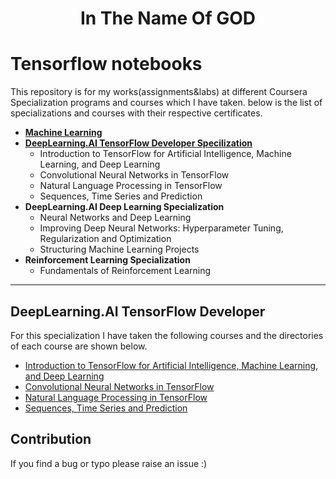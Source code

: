 <div align="center">
  <h1> In The Name Of GOD </h11>
  </div>

# Tensorflow notebooks

This repository is for my works(assignments&labs) at different Coursera Specialization programs and courses which I have taken. below is the list of specializations and courses with their respective certificates.

- [**Machine Learning**](https://www.coursera.org/account/accomplishments/certificate/8YFX6GGF8PB9)
- [**DeepLearning.AI TensorFlow Developer Specilization**](https://www.coursera.org/account/accomplishments/specialization/certificate/GS2KGD5NEU3D)
  - Introduction to TensorFlow for Artificial Intelligence, Machine Learning, and Deep Learning
  - Convolutional Neural Networks in TensorFlow
  - Natural Language Processing in TensorFlow
  - Sequences, Time Series and Prediction
- **DeepLearning.AI Deep Learning Specialization**
  - Neural Networks and Deep Learning
  - Improving Deep Neural Networks: Hyperparameter Tuning, Regularization and Optimization
  - Structuring Machine Learning Projects
- **Reinforcement Learning Specialization**
  - Fundamentals of Reinforcement Learning


---

## DeepLearning.AI TensorFlow Developer

For this specialization I have taken the following courses and the directories of each course are shown below.

- [Introduction to TensorFlow for Artificial Intelligence, Machine Learning, and Deep Learning](https://github.com/FarshidNooshi/Tensorflow-Notebooks/tree/master/Tensorflow%20Developer/Introduction%20to%20TensorFlow%20for%20Artificial%20Intelligence%2C%20Machine%20Learning%2C%20and%20Deep%20Learning)
- [Convolutional Neural Networks in TensorFlow](https://github.com/FarshidNooshi/Tensorflow-notebooks/tree/master/Tensorflow%20Developer/Convolutional%20Neural%20Networks%20in%20TensorFlow)
- [Natural Language Processing in TensorFlow](https://github.com/FarshidNooshi/Tensorflow-notebooks/tree/master/Tensorflow%20Developer/Natural%20Language%20Processing%20in%20TensorFlow)
- [Sequences, Time Series and Prediction](https://github.com/FarshidNooshi/Tensorflow-notebooks/tree/master/Tensorflow%20Developer/Sequences%2C%20Time%20Series%20and%20Prediction)

## Contribution

If you find a bug or typo please raise an issue :)

